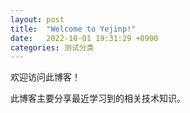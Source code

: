 ```yaml
---
layout: post
title:  "Welcome to Yejinp!"
date:   2022-10-01 19:31:29 +0900
categories: 测试分类
---
```


欢迎访问此博客！
 
此博客主要分享最近学习到的相关技术知识。
